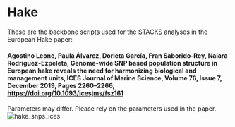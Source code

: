# Hake
These are the backbone scripts used for the [STACKS](https://catchenlab.life.illinois.edu/stacks/) analyses in the European Hake paper: 
#### Agostino Leone, Paula Álvarez, Dorleta García, Fran Saborido-Rey, Naiara Rodriguez-Ezpeleta, Genome-wide SNP based population structure in European hake reveals the need for harmonizing biological and management units, ICES Journal of Marine Science, Volume 76, Issue 7, December 2019, Pages 2260–2266, https://doi.org/10.1093/icesjms/fsz161 
Parameters may differ. Please rely on the parameters used in the paper.
![hake_snps_ices](https://user-images.githubusercontent.com/51339439/190253486-ebbd65b9-65d2-4e10-b8d3-0cc5f70a980b.jpg)

